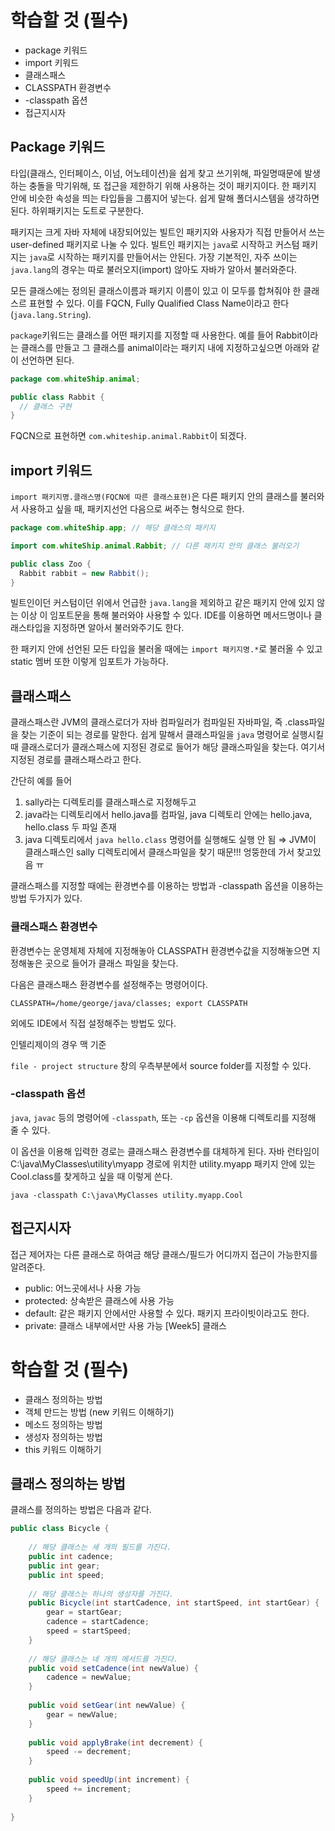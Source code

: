 # 학습할 것 (필수)

- package 키워드
- import 키워드
- 클래스패스
- CLASSPATH 환경변수
- -classpath 옵션
- 접근지시자

## Package 키워드

타입(클래스, 인터페이스, 이넘, 어노테이션)을 쉽게 찾고 쓰기위해, 파일명때문에 발생하는 충돌을 막기위해, 또 접근을 제한하기 위해 사용하는 것이 패키지이다. 한 패키지 안에 비슷한 속성을 띄는 타입들을 그룹지어 넣는다. 쉽게 말해 폴더시스템을 생각하면 된다. 하위패키지는 도트로 구분한다.

패키지는 크게 자바 자체에 내장되어있는 빌트인 패키지와 사용자가 직접 만들어서 쓰는 user-defined 패키지로 나눌 수 있다. 빌트인 패키지는 `java`로 시작하고 커스텀 패키지는 `java`로 시작하는 패키지를 만들어서는 안된다. 가장 기본적인, 자주 쓰이는 `java.lang`의 경우는 따로 불러오지(import) 않아도 자바가 알아서 불러와준다. 

모든 클래스에는 정의된 클래스이름과 패키지 이름이 있고 이 모두를 합쳐줘야 한 클래스르 표현할 수 있다. 이를 FQCN, Fully Qualified Class Name이라고 한다(`java.lang.String`).

`package`키워드는 클래스를 어떤 패키지를 지정할 때 사용한다. 예를 들어 Rabbit이라는 클래스를 만들고 그 클래스를 animal이라는 패키지 내에 지정하고싶으면 아래와 같이 선언하면 된다.

```java
package com.whiteShip.animal;

public class Rabbit {
  // 클래스 구현
}
```

FQCN으로 표현하면 `com.whiteship.animal.Rabbit`이 되겠다.

## import 키워드

`import 패키지명.클래스명(FQCN에 따른 클래스표현)`은 다른 패키지 안의 클래스를 불러와서 사용하고 싶을 때, 패키지선언 다음으로 써주는 형식으로 한다. 

```java 
package com.whiteShip.app; // 해당 클래스의 패키지

import com.whiteShip.animal.Rabbit; // 다른 패키지 안의 클래스 불러오기

public class Zoo {
  Rabbit rabbit = new Rabbit();
}
```

빌트인이던 커스텀이던 위에서 언급한 `java.lang`을 제외하고 같은 패키지 안에 있지 않는 이상 이 임포트문을 통해 불러와야 사용할 수 있다. IDE를 이용하면 메서드명이나 클래스타입을 지정하면 알아서 불러와주기도 한다. 

한 패키지 안에 선언된 모든 타입을 불러올 때에는 `import 패키지명.*`로 불러올 수 있고 static 멤버 또한 이렇게 임포트가 가능하다.

## 클래스패스

클래스패스란 JVM의 클래스로더가 자바 컴파일러가 컴파일된 자바파일, 즉 .class파일을 찾는 기준이 되는 경로를 말한다. 쉽게 말해서 클래스파일을 `java` 명령어로 실행시킬 때 클래스로더가 클래스패스에 지정된 경로로 들어가 해당 클래스파일을 찾는다. 여기서 지정된 경로를 클래스패스라고 한다.

간단히 예를 들어 

1. sally라는 디렉토리를 클래스패스로 지정해두고 
2. java라는 디렉토리에서 hello.java를 컴파일, java 디렉토리 안에는 hello.java, hello.class 두 파일 존재
3. java 디렉토리에서 `java hello.class` 명령어를 실행해도 실행 안 됨 ⇒ JVM이 클래스패스인 sally 디렉토리에서 클래스파일을 찾기 때문!!! 엉뚱한데 가서 찾고있음 ㅠ

클래스패스를 지정할 때에는 환경변수를 이용하는 방법과 -classpath 옵션을 이용하는 방법 두가지가 있다.
### 클래스패스 환경변수

환경변수는 운영체제 자체에 지정해놓아 CLASSPATH 환경변수값을 지정해놓으면 지정해놓은 곳으로 들어가 클래스 파일을 찾는다.

다음은 클래스패스 환경변수를 설정해주는 명령어이다.

```
CLASSPATH=/home/george/java/classes; export CLASSPATH
```

외에도 IDE에서 직접 설정해주는 방법도 있다.

인텔리제이의 경우 맥 기준

`file - project structure` 창의 우측부분에서 source folder를 지정할 수 있다.

### -classpath 옵션

`java`, `javac` 등의 명령어에 `-classpath`, 또는 `-cp` 옵션을 이용해 디렉토리를 지정해 줄 수 있다.

이 옵션을 이용해 입력한 경로는 클래스패스 환경변수를 대체하게 된다. 자바 런타임이 C:\java\MyClasses\utility\myapp 경로에 위치한 utility.myapp 패키지 안에 있는 Cool.class를 찾게하고 싶을 때 이렇게 쓴다.

```
java -classpath C:\java\MyClasses utility.myapp.Cool
```

## 접근지시자

접근 제어자는 다른 클래스로 하여금 해당 클래스/필드가 어디까지 접근이 가능한지를 알려준다.

- public: 어느곳에서나 사용 가능
- protected: 상속받은 클래스에 사용 가능
- default: 같은 패키지 안에서만 사용할 수 있다.  패키지 프라이빗이라고도 한다.
- private: 클래스 내부에서만 사용 가능 [Week5] 클래스

# 학습할 것 (필수)

- 클래스 정의하는 방법
- 객체 만드는 방법 (new 키워드 이해하기)
- 메소드 정의하는 방법
- 생성자 정의하는 방법
- this 키워드 이해하기

## 클래스 정의하는 방법

클래스를 정의하는 방법은 다음과 같다.

```java
public class Bicycle {
        
    // 해당 클래스는 세 개의 필드를 가진다.
    public int cadence;
    public int gear;
    public int speed;
        
    // 해당 클래스는 하나의 생성자를 가진다.
    public Bicycle(int startCadence, int startSpeed, int startGear) {
        gear = startGear;
        cadence = startCadence;
        speed = startSpeed;
    }
        
    // 해당 클래스는 네 개의 메서드를 가진다. 
    public void setCadence(int newValue) {
        cadence = newValue;
    }
        
    public void setGear(int newValue) {
        gear = newValue;
    }
        
    public void applyBrake(int decrement) {
        speed -= decrement;
    }
        
    public void speedUp(int increment) {
        speed += increment;
    }
        
}
```

```java
